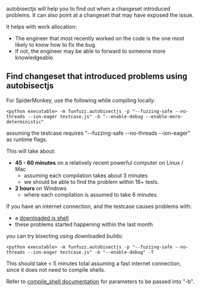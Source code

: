 autobisectjs will help you to find out when a changeset introduced problems. It can also point at a changeset that may have exposed the issue.

It helps with work allocation:

* The engineer that most recently worked on the code is the one most likely to know how to fix the bug.
* If not, the engineer may be able to forward to someone more knowledgeable.

## Find changeset that introduced problems using autobisectjs

For SpiderMonkey, use the following while compiling locally:

`<python executable> -m funfuzz.autobisectjs -p "--fuzzing-safe --no-threads --ion-eager testcase.js" -b "--enable-debug --enable-more-deterministic"`

assuming the testcase requires "--fuzzing-safe --no-threads --ion-eager" as runtime flags.

This will take about:

* **45 - 60 minutes** on a relatively recent powerful computer on Linux / Mac
  * assuming each compilation takes about 3 minutes
  * we should be able to find the problem within 16+ tests.
* **2 hours** on Windows
  * where each compilation is assumed to take 6 minutes.

If you have an internet connection, and the testcase causes problems with:

* a [downloaded js shell](https://archive.mozilla.org/pub/mozilla.org/firefox/tinderbox-builds/mozilla-central-macosx64-debug/latest/jsshell-mac64.zip)
* these problems started happening within the last month

you can try bisecting using downloaded builds:

`<python executable> -m funfuzz.autobisectjs -p "--fuzzing-safe --no-threads --ion-eager testcase.js" -b "--enable-debug" -T`

This should take < 5 minutes total assuming a fast internet connection, since it does not need to compile shells.

Refer to [compile_shell documentation](../js/README.md) for parameters to be passed into "-b".
